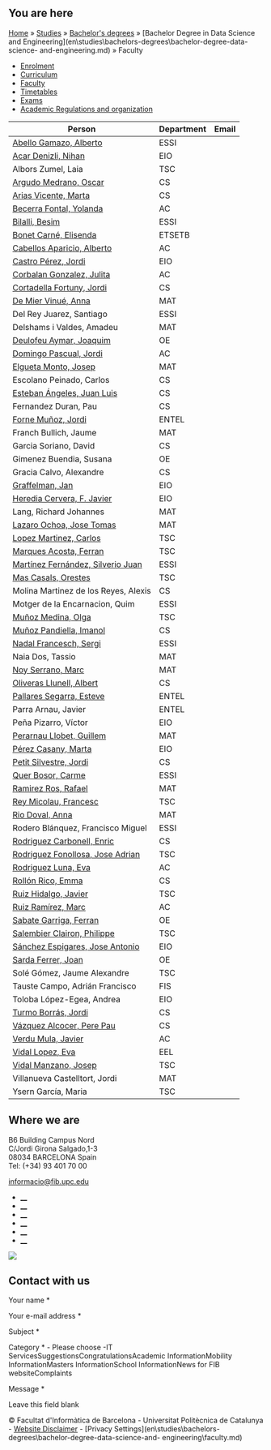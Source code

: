 ## You are here

[Home](en.md) » [Studies](en\\studies.md) » [Bachelor's
degrees](en\\studies\\bachelors-degrees.md) » [Bachelor Degree in Data Science
and Engineering](en\\studies\\bachelors-degrees\\bachelor-degree-data-science-
and-engineering.md) » Faculty

  * [Enrolment](en\\studies\\bachelors-degrees\\bachelor-degree-data-science-and-engineering\\enrolment.md)
  * [Curriculum](en\\studies\\bachelors-degrees\\bachelor-degree-data-science-and-engineering\\curriculum.md)
  * [Faculty](en\\studies\\bachelors-degrees\\bachelor-degree-data-science-and-engineering\\faculty.md)
  * [Timetables](en\\studies\\bachelors-degrees\\bachelor-degree-data-science-and-engineering\\timetables.md)
  * [Exams](en\\studies\\bachelors-degrees\\bachelor-degree-data-science-and-engineering\\exams.md)
  * [Academic Regulations and organization](en\\studies\\bachelors-degrees\\bachelor-degree-data-science-and-engineering\\academic-regulations-and-organization.md)

Person | Department | Email  
---|---|---  
[Abello Gamazo, Alberto](1003711.md) | ESSI |   
[Acar Denizli, Nihan](1255830.md) | EIO |   
Albors Zumel, Laia | TSC |   
[Argudo Medrano, Oscar](1101115.md) | CS |   
[Arias Vicente, Marta](1119412.md) | CS |   
[Becerra Fontal, Yolanda](1003042.md) | AC |   
[Bilalli, Besim](1196888.md) | ESSI |   
[Bonet Carné, Elisenda](1058175.md) | ETSETB |   
[Cabellos Aparicio, Alberto](1004703.md) | AC |   
[Castro Pérez, Jordi](1002381.md) | EIO |   
[Corbalan Gonzalez, Julita](1003507.md) | AC |   
[Cortadella Fortuny, Jordi](1000990.md) | CS |   
[De Mier Vinué, Anna](1046588.md) | MAT |   
Del Rey Juarez, Santiago | ESSI |   
Delshams i Valdes, Amadeu | MAT |   
[Deulofeu Aymar, Joaquim](1002242.md) | OE |   
[Domingo Pascual, Jordi](1000992.md) | AC |   
[Elgueta Monto, Josep](1002836.md) | MAT |   
Escolano Peinado, Carlos | CS |   
[Esteban Ángeles, Juan Luis](1002603.md) | CS |   
Fernandez Duran, Pau | CS |   
[Forne Muñoz, Jordi](1002572.md) | ENTEL |   
Franch Bullich, Jaume | MAT |   
Garcia Soriano, David | CS |   
Gimenez Buendia, Susana | OE |   
Gracia Calvo, Alexandre | CS |   
[Graffelman, Jan](1003339.md) | EIO |   
[Heredia Cervera, F. Javier](1000589.md) | EIO |   
Lang, Richard Johannes | MAT |   
[Lazaro Ochoa, Jose Tomas](1002366.md) | MAT |   
[Lopez Martinez, Carlos](1045628.md) | TSC |   
[Marques Acosta, Ferran](1002404.md) | TSC |   
[Martínez Fernández, Silverio Juan](1152237.md) | ESSI |   
[Mas Casals, Orestes](1002240.md) | TSC |   
Molina Martinez de los Reyes, Alexis | CS |   
Motger de la Encarnacion, Quim | ESSI |   
[Muñoz Medina, Olga](1002750.md) | TSC |   
[Muñoz Pandiella, Imanol](1054940.md) | CS |   
[Nadal Francesch, Sergi](1115302.md) | ESSI |   
Naia Dos, Tassio | MAT |   
[Noy Serrano, Marc](1000577.md) | MAT |   
[Oliveras Llunell, Albert](1048810.md) | CS |   
[Pallares Segarra, Esteve](1002746.md) | ENTEL |   
Parra Arnau, Javier | ENTEL |   
Peña Pizarro, Víctor | EIO |   
[Perarnau Llobet, Guillem](1068114.md) | MAT |   
[Pérez Casany, Marta](1000343.md) | EIO |   
[Petit Silvestre, Jordi](1003088.md) | CS |   
[Quer Bosor, Carme](1000639.md) | ESSI |   
[Ramirez Ros, Rafael](1002335.md) | MAT |   
[Rey Micolau, Francesc](1003197.md) | TSC |   
[Rio Doval, Anna](1001887.md) | MAT |   
Rodero Blánquez, Francisco Miguel | ESSI |   
[Rodriguez Carbonell, Enric](1048809.md) | CS |   
[Rodriguez Fonollosa, Jose Adrian](1000293.md) | TSC |   
[Rodriguez Luna, Eva](1004792.md) | AC |   
[Rollón Rico, Emma](1004147.md) | CS |   
[Ruiz Hidalgo, Javier](1003583.md) | TSC |   
[Ruiz Ramírez, Marc](1086513.md) | AC |   
[Sabate Garriga, Ferran](1002877.md) | OE |   
[Salembier Clairon, Philippe](1002289.md) | TSC |   
[Sánchez Espigares, Jose Antonio](1003255.md) | EIO |   
[Sarda Ferrer, Joan](1002580.md) | OE |   
Solé Gómez, Jaume Alexandre | TSC |   
Tauste Campo, Adrián Francisco | FIS |   
Toloba López-Egea, Andrea | EIO |   
[Turmo Borrás, Jordi](1002756.md) | CS |   
[Vázquez Alcocer, Pere Pau](1003704.md) | CS |   
[Verdu Mula, Javier](1052543.md) | AC |   
[Vidal Lopez, Eva](1002599.md) | EEL |   
[Vidal Manzano, Josep](1002406.md) | TSC |   
Villanueva Castelltort, Jordi | MAT |   
Ysern García, Maria | TSC |   
  
## Where we are

B6 Building Campus Nord  
C/Jordi Girona Salgado,1-3  
08034 BARCELONA Spain  
Tel: (+34) 93 401 70 00

[informacio@fib.upc.edu](informacio@fib.upc.edu.md)

  * [__](en\\noticies\\rss.rss.md)
  * [__](fib.upc.md)
  * [__](fib_upc.md)
  * [__](photos\\fib-upc\\albums.md)
  * [__](user\\mediafib.md)
  * [__](fib.upc.md)

[![](/sites/fib/files/images/banner-suport-fib.jpg)](index.md)

## Contact with us

Your name *

Your e-mail address *

Subject *

Category * \- Please choose -IT ServicesSuggestionsCongratulationsAcademic
InformationMobility InformationMasters InformationSchool InformationNews for
FIB websiteComplaints

Message *

Leave this field blank

© Facultat d'Informàtica de Barcelona - Universitat Politècnica de Catalunya -
[Website Disclaimer](en\\website-disclaimer.md) \- [Privacy
Settings](en\\studies\\bachelors-degrees\\bachelor-degree-data-science-and-
engineering\\faculty.md)

